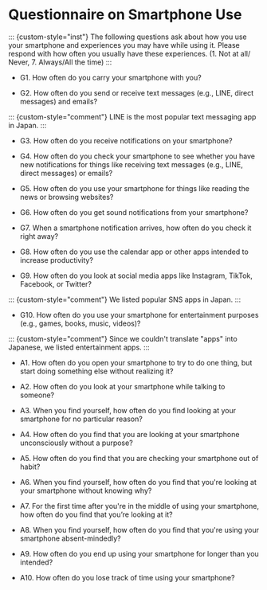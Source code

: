 # Questionnaire on Smartphone Use

::: {custom-style="inst"}
The following questions ask about how you use your smartphone and experiences you may have while using it.
Please respond with how often you usually have these experiences.
(1. Not at all/ Never, 7. Always/All the time)
:::

- G1.  How often do you carry your smartphone with you?

- G2.  How often do you send or receive text messages (e.g., LINE, direct messages) and emails?

::: {custom-style="comment"}
LINE is the most popular text messaging app in Japan.
:::

- G3.  How often do you receive notifications on your smartphone?

- G4.  How often do you check your smartphone to see whether you have new notifications for things like receiving text messages (e.g., LINE, direct messages) or emails?

- G5.  How often do you use your smartphone for things like reading the news or browsing websites?

- G6.  How often do you get sound notifications from your smartphone?

- G7.  When a smartphone notification arrives, how often do you check it right away?

- G8.  How often do you use the calendar app or other apps intended to increase productivity?

- G9.  How often do you look at social media apps like Instagram, TikTok, Facebook, or Twitter?

::: {custom-style="comment"}
We listed popular SNS apps in Japan.
:::

- G10. How often do you use your smartphone for entertainment purposes (e.g., games, books, music, videos)?

::: {custom-style="comment"}
Since we couldn't translate "apps" into Japanese, we listed entertainment apps.
:::

- A1.  How often do you open your smartphone to try to do one thing, but start doing something else without realizing it?

- A2.  How often do you look at your smartphone while talking to someone?

- A3.  When you find yourself, how often do you find looking at your smartphone for no particular reason?

- A4.  How often do you find that you are looking at your smartphone unconsciously without a purpose?

- A5.  How often do you find that you are checking your smartphone out of habit?

- A6.  When you find yourself, how often do you find that you're looking at your smartphone without knowing why?

- A7.  For the first time after you're in the middle of using your smartphone, how often do you find that you’re looking at it?

- A8.  When you find yourself, how often do you find that you're using your smartphone absent-mindedly?

- A9.  How often do you end up using your smartphone for longer than you intended?

- A10. How often do you lose track of time using your smartphone?
